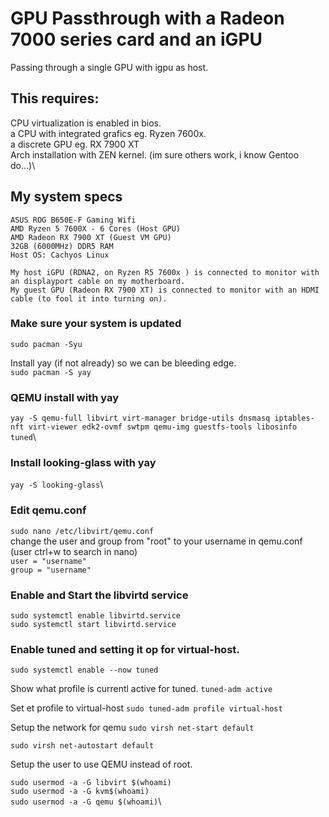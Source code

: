 # GPU Passthrough with a Radeon 7000 series card and an iGPU
Passing through a single GPU with igpu as host.

## This requires:
CPU virtualization is enabled in bios.\
a CPU with integrated grafics eg. Ryzen 7600x.\
a discrete GPU eg. RX 7900 XT\
Arch installation with ZEN kernel. (im sure others work, i know Gentoo do...)\

## My system specs
    ASUS ROG B650E-F Gaming Wifi
    AMD Ryzen 5 7600X - 6 Cores (Host GPU)
    AMD Radeon RX 7900 XT (Guest VM GPU)
    32GB (6000MHz) DDR5 RAM
    Host OS: Cachyos Linux

    My host iGPU (RDNA2, on Ryzen R5 7600x ) is connected to monitor with an displayport cable on my motherboard.
    My guest GPU (Radeon RX 7900 XT) is connected to monitor with an HDMI cable (to fool it into turning on).

### Make sure your system is updated
`sudo pacman -Syu`

Install yay (if not already) so we can be bleeding edge.\
`sudo pacman -S yay`

### QEMU install with yay
`yay -S qemu-full libvirt virt-manager bridge-utils dnsmasq iptables-nft virt-viewer edk2-ovmf swtpm qemu-img guestfs-tools libosinfo tuned`\
### Install looking-glass with yay
`yay -S looking-glass`\
### Edit qemu.conf
`sudo nano /etc/libvirt/qemu.conf`\
change the user and group from "root" to your username in qemu.conf (user ctrl+w to search in nano)\
`user = "username"`\
`group = "username"`

### Enable and Start the libvirtd service
`sudo systemctl enable libvirtd.service`\
`sudo systemctl start libvirtd.service`

### Enable tuned and setting it op for virtual-host.
`sudo systemctl enable --now tuned`

Show what profile is currentl active for tuned.
`tuned-adm active`

Set et profile to virtual-host
`sudo tuned-adm profile virtual-host`

Setup the network for qemu
`sudo virsh net-start default`

`sudo virsh net-autostart default`

Setup the user to use QEMU instead of root.

`sudo usermod -a -G libvirt $(whoami)`\
`sudo usermod -a -G kvm$(whoami)`\
`sudo usermod -a -G qemu $(whoami)`\






